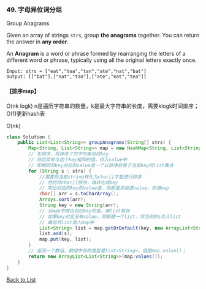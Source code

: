 ### 49. 字母异位词分组

Group Anagrams

Given an array of strings `strs`, group **the anagrams** together. You can return the answer in **any order**.

An **Anagram** is a word or phrase formed by rearranging the letters of a different word or phrase, typically using all the original letters exactly once.

```
Input: strs = ["eat","tea","tan","ate","nat","bat"]
Output: [["bat"],["nat","tan"],["ate","eat","tea"]]
```

#### 【排序map】

O(nk logk) n是遍历字符串的数量，k是最大字符串的长度，需要klogk时间排序；O(1)更新hash表

O(nk) 

```java
class Solution {
    public List<List<String>> groupAnagrams(String[] strs) {
        Map<String, List<String>> map = new HashMap<String, List<String>>();
        // 先排序，将排序了的字符串存成key
        // 将后续有与这个key相同的值，存入value中
        // 即相同的key对应的value是一个以排序后等于当前key的list集合
        for (String s : strs) {
            //需要将当前string转化为char[]才能进行排序
            // 然后将char[]排序，再转化成key
            // 取出对应的key的value值，将新值添加进value，存进map
            char[] arr = s.toCharArray(); 
            Arrays.sort(arr);
            String key = new String(arr);
            // 从map中取出对应key的值，用list暂存
            // 如果key对应没有value，则新建一个list，将当前的s存入list
            // 最后将list放入map中
            List<String> list = map.getOrDefault(key, new ArrayList<String>());
            list.add(s);
            map.put(key, list);
        }
        // 返回一个数组，数组中存的类型是list<String>，值是map.value()；
        return new ArrayList<List<String>>(map.values());
    }
}
```



[Back to List](https://github.com/xiaoshuzhao/leetcode-notes-java/blob/main/%E6%95%B0%E6%8D%AE%E7%BB%93%E6%9E%84/%E5%AD%97%E7%AC%A6%E4%B8%B2/String%20List.md)

